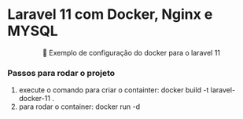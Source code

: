# Laravel 11 com Docker, Nginx e MYSQL
<p align="center">🚀 Exemplo de configuração do docker para o laravel 11 </p>

### Passos para rodar o projeto
1. execute o comando para criar o containter: docker build -t laravel-docker-11 .
2. para rodar o container: docker run -d  